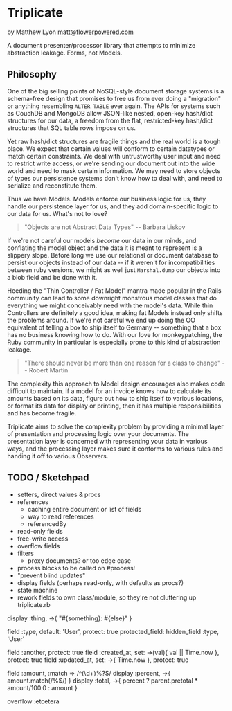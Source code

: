 # Triplicate

by Matthew Lyon <matt@flowerpowered.com>

A document presenter/processor library that attempts to minimize abstraction leakage. Forms, not Models.

## Philosophy

One of the big selling points of NoSQL-style document storage systems is a schema-free design that promises to free us from ever doing a "migration" or anything resembling `ALTER TABLE` ever again. The APIs for systems such as CouchDB and MongoDB allow JSON-like nested, open-key hash/dict structures for our data, a freedom from the flat, restricted-key hash/dict structures that SQL table rows impose on us.

Yet raw hash/dict structures are fragile things and the real world is a tough place. We expect that certain values will conform to certain datatypes or match certain constraints. We deal with untrustworthy user input and need to restrict write access, or we're sending our document out into the wide world and need to mask certain information. We may need to store objects of types our persistence systems don't know how to deal with, and need to serialize and reconstitute them.

Thus we have Models. Models enforce our business logic for us, they handle our persistence layer for us, and they add domain-specific logic to our data for us. What's not to love?

> "Objects are not Abstract Data Types" -- Barbara Liskov

If we're not careful our models _become_ our data in our minds, and conflating the model object and the data it is meant to represent is a slippery slope. Before long we use our relational or document database to persist our objects instead of our data -- if it weren't for incompatibilities between ruby versions, we might as well just `Marshal.dump` our objects into a blob field and be done with it.

Heeding the "Thin Controller / Fat Model" mantra made popular in the Rails community can lead to some downright monstrous model classes that do everything we might conceivably need with the model's data. While thin Controllers are definitely a good idea, making fat Models instead only shifts the problems around. If we're not careful we end up doing the OO equivalent of telling a box to ship itself to Germany -- something that a box has no business knowing how to do. With our love for monkeypatching, the Ruby community in particular is especially prone to this kind of abstraction leakage.

> "There should never be more than one reason for a class to change" -- Robert Martin

The complexity this approach to Model design encourages also makes code difficult to maintain. If a model for an invoice knows how to calculate its amounts based on its data, figure out how to ship itself to various locations, or format its data for display or printing, then it has multiple responsibilities and has become fragile.

Triplicate aims to solve the complexity problem by providing a minimal layer of presentation and processing logic over your documents. The presentation layer is concerned with representing your data in various ways, and the processing layer makes sure it conforms to various rules and handing it off to various Observers.

## TODO / Sketchpad

* setters, direct values & procs
* references
	- caching entire document or list of fields
	- way to read references
	- referencedBy
* read-only fields
* free-write access
* overflow fields
* filters
	- proxy documents? or too edge case
* process blocks to be called on #process!
* "prevent blind updates"
* display fields (perhaps read-only, with defaults as procs?)
* state machine
* rework fields to own class/module, so they're not cluttering up triplicate.rb

display :thing, ->{ "#{something}: #{else}" }

field :type, default: 'User', protect: true
protected_field:
hidden_field :type, 'User'


field :another, protect: true
field :created_at, set: ->(val){ val || Time.now }, protect: true
field :updated_at, set: ->{ Time.now }, protect: true

field :amount, :match => /^(\d+)%?$/
display :percent, ->{ amount.match(/%$/) }
display :total, ->{ percent ? parent.pretotal * amount/100.0 : amount }

overflow :etcetera